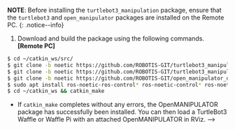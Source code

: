 
**NOTE**: Before installing the `turtlebot3_manipulation` package, ensure that the `turtlebot3` and `open_manipulator` packages are installed on the Remote PC.
{: .notice--info}

1. Download and build the package using the following commands.
**[Remote PC]**  
```bash
$ cd ~/catkin_ws/src/
$ git clone -b noetic https://github.com/ROBOTIS-GIT/turtlebot3_manipulation.git
$ git clone -b noetic https://github.com/ROBOTIS-GIT/turtlebot3_manipulation_simulations.git
$ git clone -b noetic https://github.com/ROBOTIS-GIT/open_manipulator_dependencies.git
$ sudo apt install ros-noetic-ros-control* ros-noetic-control* ros-noetic-moveit* ros-noetic-dwa-local-planner
$ cd ~/catkin_ws && catkin_make
```

- If `catkin_make` completes without any errors, the OpenMANIPULATOR package has successfully been installed. You can then load a TurtleBot3 Waffle or Waffle Pi with an attached OpenMANIPULATOR in RViz. -->
<!--
```bash
$ cd ~/catkin_ws && catkin_make
$ cd ~/catkin_ws/src/
$ git clone https://github.com/ROBOTIS-GIT/open_manipulator_with_tb3.git
$ git clone https://github.com/ROBOTIS-GIT/open_manipulator_with_tb3_msgs.git
$ git clone https://github.com/ROBOTIS-GIT/open_manipulator_with_tb3_simulations.git
$ git clone https://github.com/ROBOTIS-GIT/open_manipulator_perceptions.git
$ sudo apt-get install ros-melodic-smach* ros-melodic-ar-track-alvar ros-melodic-ar-track-alvar-msgs
$ cd ~/catkin_ws && catkin_make
```


<!-- **TIP**: Before executing this command, you have to specify the model name of TurtleBot3. The `${TB3_MODEL}` is the name of the model you are using (`waffle`, `waffle_pi`). If you want to permanently set this value, please refer to [Export TURTLEBOT3_MODEL][export_turtlebot3_model]{: .popup} page.
{: .notice--success}

**[RemotePC]**
```bash
$ export TURTLEBOT3_MODEL=${TB3_MODEL}
$ roslaunch open_manipulator_with_tb3_description open_manipulator_with_tb3_rviz.launch
```

![](/assets/images/platform/turtlebot3/manipulation/TurtleBot3_with_Open_Manipulator.png)
-->
